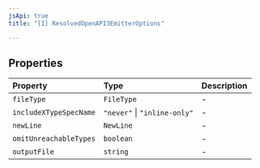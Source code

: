 ```yaml
---
jsApi: true
title: "[I] ResolvedOpenAPI3EmitterOptions"

---
```

## Properties

| Property | Type | Description |
| :------ | :------ | :------ |
| `fileType` | `FileType` | - |
| `includeXTypeSpecName` | `"never"` \| `"inline-only"` | - |
| `newLine` | `NewLine` | - |
| `omitUnreachableTypes` | `boolean` | - |
| `outputFile` | `string` | - |
